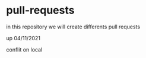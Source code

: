 # pull-requests
in this repository we will create differents pull requests

up 04/11/2021

conflit on local
